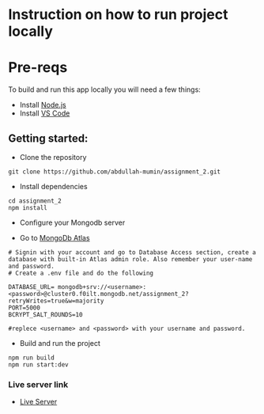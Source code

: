 # Instruction on how to run project locally

# Pre-reqs

To build and run this app locally you will need a few things:

- Install [Node.js](https://nodejs.org/en/)
- Install [VS Code](https://code.visualstudio.com/)

## Getting started:

- Clone the repository

```
git clone https://github.com/abdullah-mumin/assignment_2.git
```

- Install dependencies

```
cd assignment_2
npm install
```

- Configure your Mongodb server

- Go to [MongoDb Atlas](https://www.mongodb.com/atlas/database)

```
# Signin with your account and go to Database Access section, create a database with built-in Atlas admin role. Also remember your user-name and password.
# Create a .env file and do the following

DATABASE_URL= mongodb+srv://<username>:<password>@cluster0.f0ilt.mongodb.net/assignment_2?retryWrites=true&w=majority
PORT=5000
BCRYPT_SALT_ROUNDS=10

#replece <username> and <password> with your username and password.

```

- Build and run the project

```
npm run build
npm run start:dev
```

### Live server link

- [Live Server](https://level2-assignment-2-iota.vercel.app/)
